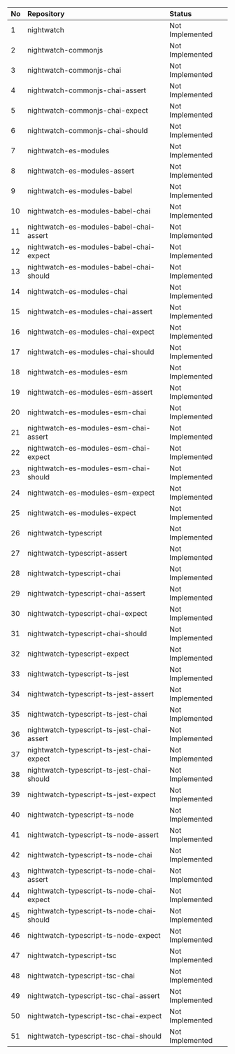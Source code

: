 | No | Repository                                | Status          |
| :- | :---------------------------------------- | :-------------- |
| 1  | nightwatch                                | Not Implemented |
| 2  | nightwatch-commonjs                       | Not Implemented |
| 3  | nightwatch-commonjs-chai                  | Not Implemented |
| 4  | nightwatch-commonjs-chai-assert           | Not Implemented |
| 5  | nightwatch-commonjs-chai-expect           | Not Implemented |
| 6  | nightwatch-commonjs-chai-should           | Not Implemented |
| 7  | nightwatch-es-modules                     | Not Implemented |
| 8  | nightwatch-es-modules-assert              | Not Implemented |
| 9  | nightwatch-es-modules-babel               | Not Implemented |
| 10 | nightwatch-es-modules-babel-chai          | Not Implemented |
| 11 | nightwatch-es-modules-babel-chai-assert   | Not Implemented |
| 12 | nightwatch-es-modules-babel-chai-expect   | Not Implemented |
| 13 | nightwatch-es-modules-babel-chai-should   | Not Implemented |
| 14 | nightwatch-es-modules-chai                | Not Implemented |
| 15 | nightwatch-es-modules-chai-assert         | Not Implemented |
| 16 | nightwatch-es-modules-chai-expect         | Not Implemented |
| 17 | nightwatch-es-modules-chai-should         | Not Implemented |
| 18 | nightwatch-es-modules-esm                 | Not Implemented |
| 19 | nightwatch-es-modules-esm-assert          | Not Implemented |
| 20 | nightwatch-es-modules-esm-chai            | Not Implemented |
| 21 | nightwatch-es-modules-esm-chai-assert     | Not Implemented |
| 22 | nightwatch-es-modules-esm-chai-expect     | Not Implemented |
| 23 | nightwatch-es-modules-esm-chai-should     | Not Implemented |
| 24 | nightwatch-es-modules-esm-expect          | Not Implemented |
| 25 | nightwatch-es-modules-expect              | Not Implemented |
| 26 | nightwatch-typescript                     | Not Implemented |
| 27 | nightwatch-typescript-assert              | Not Implemented |
| 28 | nightwatch-typescript-chai                | Not Implemented |
| 29 | nightwatch-typescript-chai-assert         | Not Implemented |
| 30 | nightwatch-typescript-chai-expect         | Not Implemented |
| 31 | nightwatch-typescript-chai-should         | Not Implemented |
| 32 | nightwatch-typescript-expect              | Not Implemented |
| 33 | nightwatch-typescript-ts-jest             | Not Implemented |
| 34 | nightwatch-typescript-ts-jest-assert      | Not Implemented |
| 35 | nightwatch-typescript-ts-jest-chai        | Not Implemented |
| 36 | nightwatch-typescript-ts-jest-chai-assert | Not Implemented |
| 37 | nightwatch-typescript-ts-jest-chai-expect | Not Implemented |
| 38 | nightwatch-typescript-ts-jest-chai-should | Not Implemented |
| 39 | nightwatch-typescript-ts-jest-expect      | Not Implemented |
| 40 | nightwatch-typescript-ts-node             | Not Implemented |
| 41 | nightwatch-typescript-ts-node-assert      | Not Implemented |
| 42 | nightwatch-typescript-ts-node-chai        | Not Implemented |
| 43 | nightwatch-typescript-ts-node-chai-assert | Not Implemented |
| 44 | nightwatch-typescript-ts-node-chai-expect | Not Implemented |
| 45 | nightwatch-typescript-ts-node-chai-should | Not Implemented |
| 46 | nightwatch-typescript-ts-node-expect      | Not Implemented |
| 47 | nightwatch-typescript-tsc                 | Not Implemented |
| 48 | nightwatch-typescript-tsc-chai            | Not Implemented |
| 49 | nightwatch-typescript-tsc-chai-assert     | Not Implemented |
| 50 | nightwatch-typescript-tsc-chai-expect     | Not Implemented |
| 51 | nightwatch-typescript-tsc-chai-should     | Not Implemented |